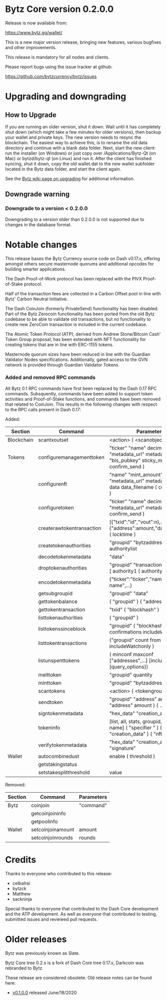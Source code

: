 Bytz Core version 0.2.0.0
==========================

Release is now available from:

  <https://www.bytz.gg/wallet/>

This is a new major version release, bringing new features, various bugfixes
and other improvements.

This release is mandatory for all nodes and clients.

Please report bugs using the issue tracker at github:

  <https://github.com/bytzcurrency/bytz/issues>


Upgrading and downgrading
=========================

How to Upgrade
--------------

If you are running an older version, shut it down. Wait until it has completely
shut down (which might take a few minutes for older versions), then backup your
wallet and private keys. The new version needs to resync the blockchain. The
easiest way to achieve this, is to rename the old data directory and continue
with a blank data folder. Next, start the new client: run the
installer (on Windows) or just copy over /Applications/Bytz-Qt (on Mac) or
bytzd/bytz-qt (on Linux) and run it. After the client has finished syncing,
shut it down, copy the old wallet.dat to the new wallet subfolder located in the
Bytz data folder, and start the client again.

See the [Bytz wiki page on upgrading](https://github.com/celbalrai/wiki/wiki/How-to-Upgrade-to-Bytz-2.0) for
additional information.

Downgrade warning
-----------------

### Downgrade to a version < 0.2.0.0

Downgrading to a version older than 0.2.0.0 is not supported due to
changes in the database format.

Notable changes
===============

This release bases the Bytz Currency source code on Dash v0.17.x, offering amongst others secure masternode
quorums and additional opcodes for building smarter applications.

The Dash Proof-of-Work protocol has been replaced with the PIVX Proof-of-Stake protocol.

Half of the transaction fees are collected in a Carbon Offset pool in line with Bytz' Carbon Neutral Initiative.

The Dash CoinJoin (formerly PrivateSend) functionality has been disabled. Part of the Bytz Zerocoin functionality has
been ported from the old Bytz codebase to be able to validate old transactions, but no functionality to create
new ZeroCoin transaction is included in the current codebase.

The Atomic Token Protocol (ATP), derived from Andrew Stone/Bitcoin Cash' Token Group proposal, has been extended
with NFT functionality for creating tokens that are in line with ERC-1155 tokens.

Masternode quorum sizes have been reduced in line with the Guardian Validator Nodes specifications. Additionally, gated
access to the GVN network is provided through Guardian Validator Tokens.

### Added and removed RPC commands

All Bytz 0.1 RPC commands have first been replaced by the Dash 0.17 RPC commands. Subsquently, commands have been added
to support token activities and Proof-of-Stake functions, and commands have been removed that related to CoinJoin.
This results in the following changes with respect to the RPC calls present in Dash 0.17:

Added:

|Section|Command|Parameters|
|-|-|-|
|Blockchain|scantxoutset| \<action\> ( \<scanobjects\> )|
|Tokens|configuremanagementtoken|"ticker" "name" decimal_pos "metadata_url" metadata_hash "bls_pubkey" sticky_melt ( confirm_send )|
||configurenft|"name" "mint_amount" "metadata_url" metadata_hash data data_filename ( confirm_send )|
||configuretoken|"ticker" "name" decimal_pos "metadata_url" metadata_hash ( confirm_send )|
||createrawtokentransaction|[{"txid":"id","vout":n},...] {"address":amount,"data":"hex",...} ( locktime )|
||createtokenauthorities|"groupid" "bytzaddress" authoritylist|
||decodetokenmetadata|"data"|
||droptokenauthorities|"groupid" "transactionid" outputnr [ authority1 ( authority2 ... ) ]|
||encodetokenmetadata|{"ticker":"ticker","name":"token name",...}|
||getsubgroupid|"groupid" "data"|
||gettokenbalance|( "groupid" ) ( "address" )|
||gettokentransaction|"txid" ( "blockhash" )|
||listtokenauthorities|( "groupid" )|
||listtokenssinceblock|"groupid" ( "blockhash" target-confirmations includeWatchonly )|
||listtokentransactions|("groupid" count from includeWatchonly )|
||listunspenttokens|( minconf maxconf  ["addresses",...] [include_unsafe] [query_options])|
||melttoken|"groupid" quantity|
||minttoken|"groupid" "bytzaddress" quantity|
||scantokens|\<action\> ( \<tokengroupid\> )|
||sendtoken|"groupid" "address" amount ( "address" amount ) ( .. )|
||signtokenmetadata|"hex_data" "creation_address"|
||tokeninfo|[list, all, stats, groupid, ticker, name] ( "specifier " ) ( "creation_data" ) ( "nft_data" )|
||verifytokenmetadata|"hex_data" "creation_address" "signature"|
|Wallet|autocombinedust |enable ( threshold )|
||getstakingstatus||
||setstakesplitthreshold|value|

Removed:

|Section|Command|Parameters|
|-|-|-|
|Bytz|coinjoin|"command"|
||getcoinjoininfo||
||getpoolinfo||
|Wallet|setcoinjoinamount|amount|
||setcoinjoinrounds|rounds|

Credits
=======

Thanks to everyone who contributed to this release:

- celbalrai
- bytzck
- Matthew
- sackninja

Special thanks to everyone that contributed to the Dash Core development and the
ATP development.
As well as everyone that contributed to testing, submitted issues and reviewed pull requests.

Older releases
==============

Bytz was previously known as Slate.

Bytz Core tree 0.2.x is a fork of Dash Core tree 0.17.x,
Darkcoin was rebranded to Bytz.

These release are considered obsolete. Old release notes can be found here:

- [v0.1.0.0](https://github.com/bytzcurrency/bytz/blob/master/doc/release-notes/bytz/release-notes-0.1.0.md) released June/18/2020
